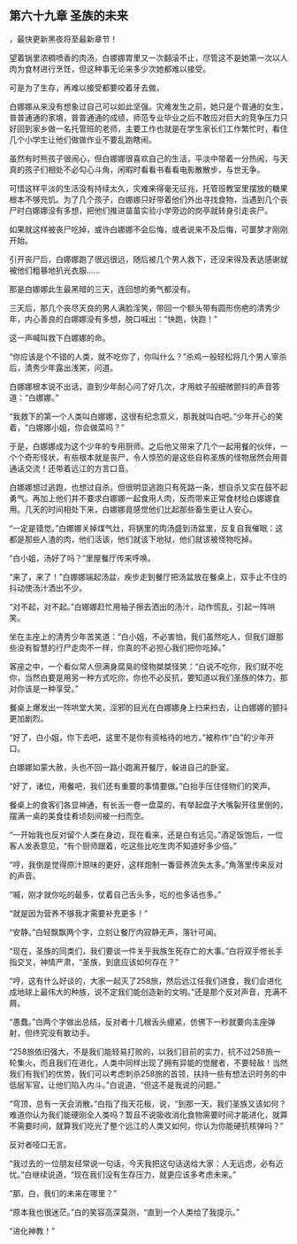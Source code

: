 ## 第六十九章 圣族的未来
，最快更新黑夜将至最新章节！

望着锅里浓稠喷香的肉汤，白娜娜胃里又一次翻滚不止，尽管这不是她第一次以人肉为食材进行烹饪，但这种事无论来多少次她都难以接受。

可是为了生存，再难以接受都要咬着牙去做。

白娜娜从来没有想象过自己可以如此坚强。灾难发生之前，她只是个普通的女生，普普通通的家境，普普通通的成绩，师范专业毕业之后不敢应对巨大的竞争压力只好回到家乡做一名托管班的老师，主要工作也就是在学生家长们工作繁忙时，看住几个小学生让他们做做作业不要乱跑瞎闹。

虽然有时熊孩子很闹心，但白娜娜很喜欢自己的生活，平淡中带着一分热闹，与天真的孩子们相处不必勾心斗角，闲暇时看看书看看电影散散步，与世无争。

可惜这样平淡的生活没有持续太久，灾难来得毫无征兆，托管班教室里摆放的糖果根本不够充饥。为了几个孩子，白娜娜只好带着他们外出寻找食物，当遇到几个丧尸时白娜娜没有多想，把他们推进苗苗实验小学旁边的岗亭就转身引走丧尸。

如果就这样被丧尸吃掉，或许白娜娜不会后悔，或者说来不及后悔，可噩梦才刚刚开始。

引开丧尸后，白娜娜跑了很远很远，随后被几个男人救下，还没来得及表达感谢就被他们粗暴地扒光衣服……

那是白娜娜此生最黑暗的三天，连回想的勇气都没有。

三天后，那几个丧尽天良的男人满脸淫笑，带回一个额头带有圆形伤疤的清秀少年，内心善良的白娜娜没有多想，脱口喊出：“快跑，快跑！”

这一声喊叫救下白娜娜的命。

“你应该是个不错的人类，就不吃你了，你叫什么？”杀鸡一般轻松将几个男人宰杀后，清秀少年露出浅笑，问道。

白娜娜根本说不出话，直到少年耐心问了好几次，才用蚊子般细微颤抖的声音答道：“白娜娜。”

“我救下的第一个人类叫白娜娜，这很有纪念意义，那我就叫白吧。”少年开心的笑着，“白娜娜小姐，你会做菜吗？”

于是，白娜娜成为这个少年的专用厨师。之后他又带来了几个一起用餐的伙伴，一个个奇形怪状，有些根本就是丧尸，令人惊恐的是这些自称圣族的怪物居然会用普通话交流！还带着远江的方言口音。

白娜娜想过逃跑，也想过自杀。但很明显逃跑只有死路一条，想自杀又实在鼓不起勇气。再加上他们并不要求白娜娜一起食用人肉，反而带来正常食材给白娜娜食用。几天的时间相处下来，白娜娜竟感觉他们比起那些畜生更让人安心。

“一定是错觉。”白娜娜关掉煤气灶，将锅里的肉汤盛到汤盆里，反复自我催眠：这都是那些人渣的肉，他们活该，他们就该下地狱，他们就该被怪物吃掉。

“白小姐，汤好了吗？”里屋餐厅传来呼唤。

“来了，来了！”白娜娜端起汤盆，疾步走到餐厅把汤盆放在餐桌上，双手止不住的抖动使汤汁洒出不少。

“对不起，对不起。”白娜娜赶忙用袖子擦去洒出的汤汁，动作慌乱，引起一阵哄笑。

坐在主座上的清秀少年苦笑道：“白小姐，不必害怕，我们虽然吃人，但我们跟那些没有智慧的行尸走肉不一样，你真的不必担心我们把你吃掉。”

客座之中，一个看似常人但满身腐臭的怪物桀桀怪笑：“白说不吃你，我们就不吃你，当然白要是用另一种方式吃你，你也不必反抗，要知道以我们圣族的体力，那对你该是一种享受。”

餐桌上爆发出一阵哄堂大笑，淫邪的目光在白娜娜身上扫来扫去，让白娜娜的颤抖更加剧烈。

“好了，白小姐，你下去吧，这里不是你有资格待的地方。”被称作“白”的少年开口。

白娜娜如蒙大赦，头也不回一路小跑离开餐厅，躲进自己的卧室。

“好了，诸位，用餐吧，我们还有重要的事情要做。”白抬手压住怪物们的笑声。

餐桌上的食客们各显神通，有长舌一卷一盘菜的，有举起盘子大嘴裂开往里倒的，摆满一桌的美食佳肴顷刻间被一扫而空。

“一开始我也反对留个人类在身边，现在看来，还是白有远见。”酒足饭饱后，一位客人发表意见，“有个厨师跟着，吃这些比吃生肉不知道好多少倍。”

“哼，我倒是觉得原汁原味的更好，这样炮制一番营养流失太多。”角落里传来反对的声音。

“嘁，刚才就你吃的最多，仗着自己舌头多，吃的也多话也多。”

“就是因为营养不够我才需要补充更多！”

“安静。”白轻飘飘两个字，立刻让餐厅内寂静无声，落针可闻。

“现在，圣族的同类们，我们要谈一件关乎我族生死存亡的大事。”白将双手修长手指交叉，神情严肃，“圣族，到底应该如何存在？”

“哼，这有什么好谈的，大家一起灭了258旅，然后远江任我们进食，我们会进化成地球上最伟大的种族，说不定我们能创造新的文明。”还是那个反对声音，充满不屑。

“愚蠢。”白两个字做出总结，反对者十几根舌头绷紧，仿佛下一秒就要向主座弹射，但终究没有敢动手。

“258旅依旧强大，不是我们能轻易打败的，以我们目前的实力，抗不过258旅一轮集火，而且我们在进化，人类中同样出现了拥有异能的觉醒者，不要轻敌！当然我们有我们的优势，我们可以考虑刺杀258旅的首领，扶持一些有想法识时务的中低层军官，让他们陷入内斗。”白说道，“但这不是我说的问题。”

“穹顶，总有一天会消散。”白指了指天花板，说，“到那一天，我们圣族又该如何？难道你认为我们能硬刚全人类吗？暂且不说吸收消化食物需要时间才能进化，就算不需要时间，就算我们吃光了整个远江的人类又如何，你认为你能硬抗核弹吗？”

反对者哑口无言。

“我过去的一位朋友经常说一句话，今天我把这句话送给大家：人无远虑，必有近忧。”白继续说道，“现在我们没有生存压力，就更应该多考虑未来。”

“那，白，我们的未来在哪里？”

“原本我也很迷茫。”白的笑容高深莫测，“直到一个人类给了我提示。”

“进化神教！”

